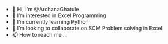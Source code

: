 - 👋 Hi, I’m @ArchanaGhatule
- 👀 I’m interested in Excel Programming
- 🌱 I’m currently learning Python
- 💞️ I’m looking to collaborate on SCM Problem solving in Excel
- 📫 How to reach me ...

<!---
ArchanaGhatule/ArchanaGhatule is a ✨ special ✨ repository because its `README.md` (this file) appears on your GitHub profile.
You can click the Preview link to take a look at your changes.
--->
